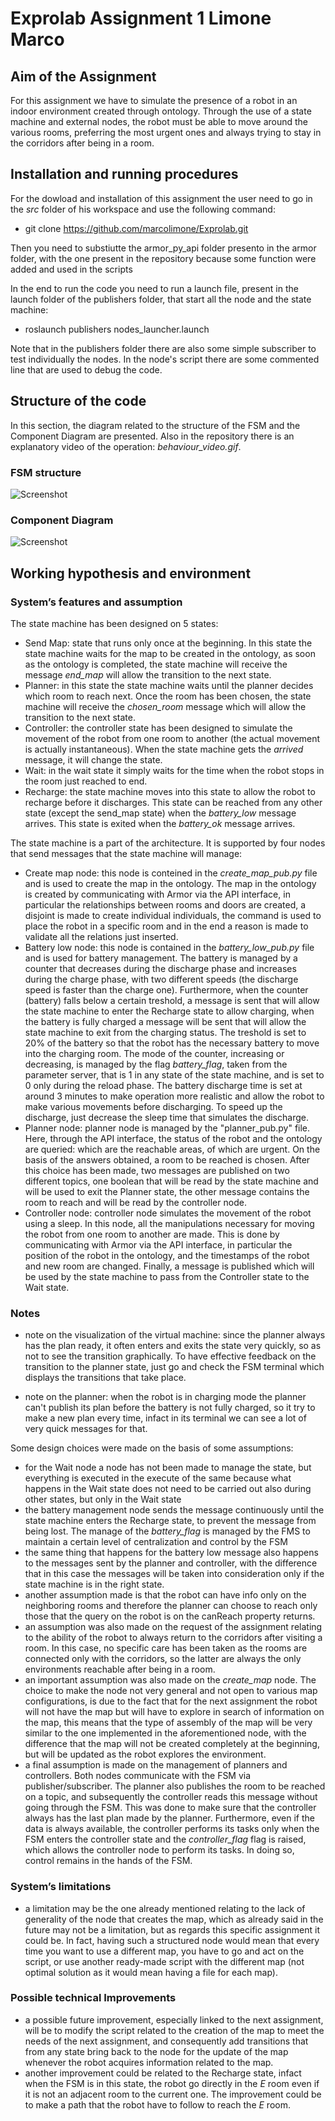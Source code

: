 # Exprolab Assignment 1 Limone Marco
## Aim of the Assignment
For this assignment we have to simulate the presence of a robot in an indoor environment created through ontology. Through the use of a state machine and external nodes, the robot must be able to move around the various rooms, preferring the most urgent ones and always trying to stay in the corridors after being in a room.

##


## Installation and running procedures
For the dowload and installation of this assignment the user need to go in the *src* folder of his workspace and use the following command:
- git clone https://github.com/marcolimone/Exprolab.git

Then you need to substiutte the armor_py_api folder presento in the armor folder, with the one present in the repository because some function were added and used in the scripts 

In the end to run the code you need to run a launch file, present in the launch folder of the publishers folder, that start all the node and the state machine:
- roslaunch publishers nodes_launcher.launch 

Note that in the publishers folder there are also some simple subscriber to test individually the nodes.
In the node's script there are some commented line that are used to debug the code.


## Structure of the code
In this section, the diagram related to the structure of the FSM and the Component Diagram are presented. Also in the repository there is an explanatory video of the operation: *behaviour_video.gif*.

### FSM structure
![Screenshot](FSM.png)

### Component Diagram
![Screenshot](Component_Diagram.png)


## Working hypothesis and environment
### System’s features and assumption
The state machine has been designed on 5 states:
- Send Map: state that runs only once at the beginning. In this state the state machine waits for the map to be created in the ontology, as soon as the ontology is       completed, the state machine will receive the message *end_map* will allow the transition to the next state.
- Planner: in this state the state machine waits until the planner decides which room to reach next. Once the room has been chosen, the state machine will receive the *chosen_room* message which will allow the transition to the next state.
- Controller: the controller state has been designed to simulate the movement of the robot from one room to another (the actual movement is actually instantaneous). When the state machine gets the *arrived* message, it will change the state.
- Wait: in the wait state it simply waits for the time when the robot stops in the room just reached to end.
- Recharge: the state machine moves into this state to allow the robot to recharge before it discharges. This state can be reached from any other state (except the send_map state) when the *battery_low* message arrives. This state is exited when the *battery_ok* message arrives.

The state machine is a part of the architecture. It is supported by four nodes that send messages that the state machine will manage:
- Create map node: this node is conteined in the *create_map_pub.py* file and is used to create the map in the ontology. The map in the ontology is created by communicating with Armor via the API interface, in particular the relationships between rooms and doors are created, a disjoint is made to create individual individuals, the command is used to place the robot in a specific room and in the end a reason is made to validate all the relations just inserted.
- Battery low node: this node is contained in the *battery_low_pub.py* file and is used for battery management. The battery is managed by a counter that decreases during the discharge phase and increases during the charge phase, with two different speeds (the discharge speed is faster than the charge one). Furthermore, when the counter (battery) falls below a certain treshold, a message is sent that will allow the state machine to enter the Recharge state to allow charging, when the battery is fully charged a message will be sent that will allow the state machine to exit from the charging status. The treshold is set to 20% of the battery so that the robot has the necessary battery to move into the charging room. The mode of the counter, increasing or decreasing, is managed by the flag *battery_flag*, taken from the parameter server, that is 1 in any state of the state machine, and is set to 0 only during the reload phase. The battery discharge time is set at around 3 minutes to make operation more realistic and allow the robot to make various movements before discharging. To speed up the discharge, just decrease the sleep time that simulates the discharge. 
- Planner node: planner node is managed by the "planner_pub.py" file. Here, through the API interface, the status of the robot and the ontology are queried: which are the reachable areas, of which are urgent. On the basis of the answers obtained, a room to be reached is chosen. After this choice has been made, two messages are published on two different topics, one boolean that will be read by the state machine and will be used to exit the Planner state, the other message contains the room to reach and will be read by the controller node.
- Controller node: controller node simulates the movement of the robot using a sleep. In this node, all the manipulations necessary for moving the robot from one room to another are made. This is done by communicating with Armor via the API interface, in particular the position of the robot in the ontology, and the timestamps of the robot and new room are changed. Finally, a message is published which will be used by the state machine to pass from the Controller state to the Wait state.

### Notes
- note on the visualization of the virtual machine: since the planner always has the plan ready, it often enters and exits the state very quickly, so as not to see the transition graphically. To have effective feedback on the transition to the planner state, just go and check the FSM terminal which displays the transitions that take place.

- note on the planner: when the robot is in charging mode the planner can't publish its plan before the battery is not fully charged, so it try to make a new plan every time, infact in its terminal we can see a lot of very quick messages for that. 


Some design choices were made on the basis of some assumptions:
- for the Wait node a node has not been made to manage the state, but everything is executed in the execute of the same because what happens in the Wait state does not need to be carried out also during other states, but only in the Wait state
- the battery management node sends the message continuously until the state machine enters the Recharge state, to prevent the message from being lost. The manage of the *battery_flag* is managed by the FMS to maintain a certain level of centralization and control by the FSM
- the same thing that happens for the battery low message also happens to the messages sent by the planner and controller, with the difference that in this case the messages will be taken into consideration only if the state machine is in the right state.
- another assumption made is that the robot can have info only on the neighboring rooms and therefore the planner can choose to reach only those that the query on the robot is on the canReach property returns.
- an assumption was also made on the request of the assignment relating to the ability of the robot to always return to the corridors after visiting a room. In this case, no specific care has been taken as the rooms are connected only with the corridors, so the latter are always the only environments reachable after being in a room.
- an important assumption was also made on the *create_map* node. The choice to make the node not very general and not open to various map configurations, is due to the fact that for the next assignment the robot will not have the map but will have to explore in search of information on the map, this means that the type of assembly of the map will be very similar to the one implemented in the aforementioned node, with the difference that the map will not be created completely at the beginning, but will be updated as the robot explores the environment.
- a final assumption is made on the management of planners and controllers. Both nodes communicate with the FSM via publisher/subscriber. The planner also publishes the room to be reached on a topic, and subsequently the controller reads this message without going through the FSM. This was done to make sure that the controller always has the last plan made by the planner. Furthermore, even if the data is always available, the controller performs its tasks only when the FSM enters the controller state and the *controller_flag* flag is raised, which allows the controller node to perform its tasks. In doing so, control remains in the hands of the FSM.

### System’s limitations
- a limitation may be the one already mentioned relating to the lack of generality of the node that creates the map, which as already said in the future may not be a limitation, but as regards this specific assignment it could be. In fact, having such a structured node would mean that every time you want to use a different map, you have to go and act on the script, or use another ready-made script with the different map (not optimal solution as it would mean having a file for each map).

### Possible technical Improvements
- a possible future improvement, especially linked to the next assignment, will be to modify the script related to the creation of the map to meet the needs of the next assignment, and consequently add transitions that from any state bring back to the node for the update of the map whenever the robot acquires information related to the map.
- another improvement could be related to the Recharge state, infact when the FSM is in this state, the robot go directly in the *E* room even if it is not an adjacent room to the current one. The improvement could be to make a path that the robot have to follow to reach the *E* room.
